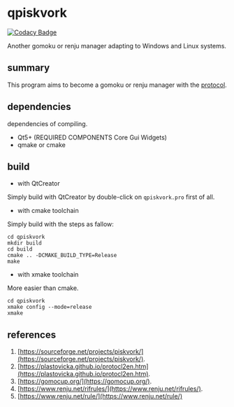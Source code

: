 # qpiskvork

[![Codacy Badge](https://api.codacy.com/project/badge/Grade/81b307ac0e004c58adeef0c80f620310)](https://app.codacy.com/gh/Joker2770/qpiskvork?utm_source=github.com&utm_medium=referral&utm_content=Joker2770/qpiskvork&utm_campaign=Badge_Grade_Settings)

Another gomoku or renju manager adapting to Windows and Linux systems.

## summary
This program aims to become a gomoku or renju manager with the [protocol](https://plastovicka.github.io/protocl2en.htm).

## dependencies
dependencies of compiling.
  * Qt5+ (REQUIRED COMPONENTS Core Gui Widgets)
  * qmake or cmake

## build
  - with QtCreator

Simply build with QtCreator by double-click on `qpiskvork.pro` first of all.

  - with cmake toolchain

Simply build with the steps as fallow:

```shell
cd qpiskvork
mkdir build
cd build
cmake .. -DCMAKE_BUILD_TYPE=Release
make
```

  - with xmake toolchain

More easier than cmake.

```shell
cd qpiskvork
xmake config --mode=release
xmake
```

## references

 1. [https://sourceforge.net/projects/piskvork/](https://sourceforge.net/projects/piskvork/).
 2. [https://plastovicka.github.io/protocl2en.htm](https://plastovicka.github.io/protocl2en.htm).
 3. [https://gomocup.org/](https://gomocup.org/).
 4. [https://www.renju.net/rifrules/](https://www.renju.net/rifrules/).
 5. [https://www.renju.net/rule/](https://www.renju.net/rule/)
